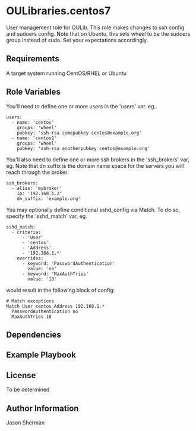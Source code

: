OULibraries.centos7
=========

User management role for OULib. This role makes changes to ssh config and sudoers config.
Note that on Ubuntu, this sets wheel to be the sudoers group instead of sudo.
Set your expectations accordingly.

Requirements
------------

A target system running CentOS/RHEL or Ubuntu 

Role Variables
--------------

You'll need to define one or more users in the 'users' var. eg.

```
users:
  - name: 'centos'
    groups: 'wheel'
    pubkey: 'ssh-rsa somepubkey centos@example.org'
  - name: 'centos1'
    groups: 'wheel'
    pubkey: 'ssh-rsa anotherpubkey centos@example.org'
```

You'll also need to define one or more ssh brokers in the 'ssh_brokers' var, eg.
Note that dn suffix is the domain name space for the servers you will reach through the broker.

```
ssh_brokers:
  - alias: 'mybroker'
    ip: '192.168.1.2'
    dn_suffix: 'example.org'
```

You may optionally define conditional sshd_config via Match. To do so, specify the 'sshd_match' var, eg.

```
sshd_match:
  - criteria:
      - 'User'
      - 'centos'
      - 'Address'
      - '192.168.1.*'
    overrides:
      - keyword: 'PasswordAuthentication'
        value: 'no'
      - keyword: 'MaxAuthTries'
        value: '10'
```

would result in the following block of config:

```
# Match exceptions
Match User centos Address 192.168.1.*
  PasswordAuthentication no
  MaxAuthTries 10
```

Dependencies
------------

Example Playbook
----------------

License
-------

To be determined

Author Information
------------------

Jason Sherman
